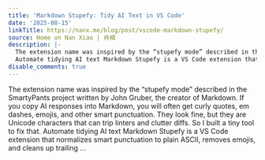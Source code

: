 ```yaml
---
title: 'Markdown Stupefy: Tidy AI Text in VS Code'
date: '2025-08-15'
linkTitle: https://nanx.me/blog/post/vscode-markdown-stupefy/
source: Home on Nan Xiao | 肖楠
description: |-
  The extension name was inspired by the “stupefy mode” described in the SmartyPants project written by John Gruber, the creator of Markdown. If you copy AI responses into Markdown, you will often get curly quotes, em dashes, emojis, and other smart punctuation. They look fine, but they are Unicode characters that can trip linters and clutter diffs. So I built a tiny tool to fix that.
  Automate tidying AI text Markdown Stupefy is a VS Code extension that normalizes smart punctuation to plain ASCII, removes emojis, and cleans up trailing ...
disable_comments: true
---
```

The extension name was inspired by the “stupefy mode” described in the SmartyPants project written by John Gruber, the creator of Markdown. If you copy AI responses into Markdown, you will often get curly quotes, em dashes, emojis, and other smart punctuation. They look fine, but they are Unicode characters that can trip linters and clutter diffs. So I built a tiny tool to fix that.
Automate tidying AI text Markdown Stupefy is a VS Code extension that normalizes smart punctuation to plain ASCII, removes emojis, and cleans up trailing ...